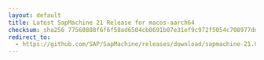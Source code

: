 ```yaml
---
layout: default
title: Latest SapMachine 21 Release for macos-aarch64
checksum: sha256 77560888f6f6f58ad6504cb8691b07e31ef9c972f5054c708977dd763ab8475b
redirect_to:
  - https://github.com/SAP/SapMachine/releases/download/sapmachine-21.0.6/sapmachine-jre-21.0.6_macos-aarch64_bin.tar.gz
---
```

